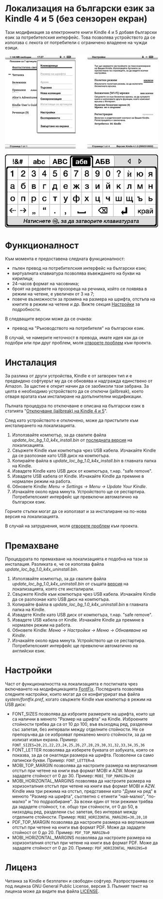 Локализация на български език за Kindle 4 и 5 (без сензорен екран) 
==================================================================

Тази модификация за електронните книги Kindle 4 и 5 добавя български език за потребителския интерфейс. Това позволява устройството да се използва с лекота от потребители с ограничено владеене на чужди езици.

![Потребителски интерфейс на български език](https://raw.githubusercontent.com/kaloyan-raev/kindle-nt-l10n-bg/gh-pages/images/gui-bg.gif)
<br><br>
![Виртуална клавиатура на кирилица](https://raw.githubusercontent.com/kaloyan-raev/kindle-nt-l10n-bg/gh-pages/images/keyboard-bg.gif)

Функционалност
==============

Към момента е предоставена следната функционалност:
* пълен превод на потребителския интерфейс на български език;
* виртуалната клавиатура позволява въвеждането на букви на кирилица;
* 24-часов формат на часовника;
* броят на редовете на прозореца на речника, който се появява в режим на четене, е увеличен от 3 на 7;
* повече възможности за промяна на размера на шрифта, отстъпа на книгите в режим на четене и др. Вижте секция [Настройки](https://github.com/kaloyan-raev/kindle-nt-l10n-bg/blob/master/README.md#Настройки) за подробности.

В следващите версии може да се очаква:
* превод на "Ръководството на потребителя" на български език.

В случай, че намерите неточност в превода, имате идея как да се подобри или при друг проблем, моля [отворете проблем](https://github.com/kaloyan-raev/kindle-nt-l10n-bg/issues/new) към проекта.

Инсталация
==========

За разлика от други устройства, Kindle е от затворен тип и е предвидено софтуерът му да се обновява и надгражда единствено от Amazon. За щастие е открит начин да се заобиколи тази забрана. За целта е необходимо устройството да се отключи (jailbreak), което отваря вратата към инсталиране на допълнителни модификации.

Пълната процедура по отключване e описана на български език в статията "[Отключване (jailbreak) на Kindle 4 и 5](https://hitrini.blogspot.bg/2017/03/jailbreak-kindle-4-5.html)".

След като устройството е отключено, може да пристъпите към инсталирането на локализацията.

1. Използвайте компютър, за да свалите файла _update_loc_bg_1.0_k4x_install.bin_ от [последната версия](https://github.com/kaloyan-raev/kindle-nt-l10n-bg/releases/latest) на локализацията.
1. Свържете Kindle към компютъра чрез USB кабела. Изчакайте Kindle да се разпознае като USB диск на компютъра.
1. Копирайте файла в _update_loc_bg_1.0_k4x_install.bin_ в главната папка на Kindle.
1. Извадете Kindle като USB диск от компютъра, т.нар. "safe remove".
1. Извадете USB кабела от Kindle. Изчакайте Kindle да премине в нормален режим на работа.
1. Обновете Kindle: _Menu -> Settings -> Menu -> Update Your Kindle_.
1. Изчакайте около една минута. Устройството ще се рестартира. Потребителският интерфейс ще превключи автоматично на български език.

Горните стъпки могат да се използват и за инсталиране на по-нова версия на локализацията.

В случай на затруднения, моля [отворете проблем](https://github.com/kaloyan-raev/kindle-nt-l10n-bg/issues/new) към проекта.

Премахване
==========

Процедурата по премахване на локализацията е подобна на тази за инсталация. Разликата е, че се използва файла _update_loc_bg_1.0_k4x_uninstall.bin_.

1. Използвайте компютър, за да свалите файла _update_loc_bg_1.0_k4x_uninstall.bin_ от същата [версия](https://github.com/kaloyan-raev/kindle-nt-l10n-bg/releases) на локализацията, която сте инсталирали.
1. Свържете Kindle към компютъра чрез USB кабела. Изчакайте Kindle да се разпознае като USB диск на компютъра.
1. Копирайте файла в _update_loc_bg_1.0_k4x_uninstall.bin_ в главната папка на Kindle.
1. Извадете Kindle като USB диск от компютъра, т.нар. "safe remove".
1. Извадете USB кабела от Kindle. Изчакайте Kindle да премине в нормален режим на работа.
1. Обновете Kindle: _Меню -> Настройки -> Меню -> Обновяване на Kindle_.
1. Изчакайте около една минута. Устройството ще се рестартира. Потребителският интерфейс ще превключи автоматично на английски език.

Настройки
=========

Част от функционалността на локализацията е постигната чрез включването на модифицикацията [FontFix](https://www.mobileread.com/forums/showthread.php?p=2551526#post2551526). Последната позволява следните настройки, които могат да се конфигурират във файла _system/fontfix.pref_, когато свържете Kindle към компютър в режим на USB диск:

* FONT_SIZES позволява да изброите размерите на шрифта, които ще са налични в менюто "Размер на шрифта" на Kindle. Изброените стойности трябва да са от 10 до 100, във възходящ ред, разделени със запетая, без интервали между отделните стойности. Не се препоръчва да се изброяват прекалено много стойности, за да не излизат извън екрана. Пример: ```FONT_SIZES=20,21,22,23,24,25,26,27,28,29,30,31,32,33,34,35,36```
* FONT_LETTER позволява да изберете буквата от азбуката, която се показва, за да се онагледи размера на шрифта. Позволени са само латински букви. Пример: ```FONT_LETTER=A```
* MOBI_TOP_MARGIN позволява да настроите размера на вертикалния отстъп при четене на книги във формат MOBI и AZW. Може да зададете стойност от 0 до 30. Пример: ```MOBI_TOP_MARGIN=20```
* MOBI_HORIZONTAL_MARGINS позволява да настроите размера на хоризонталния отстъп при четене на книги във формат MOBI и AZW. Kindle има три режима на отстъп, представени като "Думи на ред" в менюто "Размер на шрифта", съответно с етикети "най-малко", "по-малко" и "по подразбиране". За всеки един от тези режими трябва да зададете стойност, т.е. общо три стойности, от 0 до 50, в низходящ ред, разделени със запетая, без интервал между отделните стойности. Пример: ```MOBI_HORIZONTAL_MARGINS=30,20,10```
* PDF_TOP_MARGIN позволява да настроите размера на вертикалния отстъп при четене на книги във формат PDF. Може да зададете стойност от 0 до 20. Пример: ```PDF_TOP_MARGIN=0```
* MOBI_HORIZONTAL_MARGINS позволява да настроите размера на хоризонталния отстъп при четене на книги във формат PDF. Може да зададете стойност от 0 до 20. Пример: ```PDF_HORIZONTAL_MARGINS=0```

Лиценз
======

Читанка за Kindle е безплатен и свободен софтуер. Разпространява се под лиценза GNU General Public License, версия 3. Пълният текст на лиценза може да видите във файла [LICENSE](https://github.com/kaloyan-raev/kindle-nt-l10n-bg/blob/master/LICENSE).
